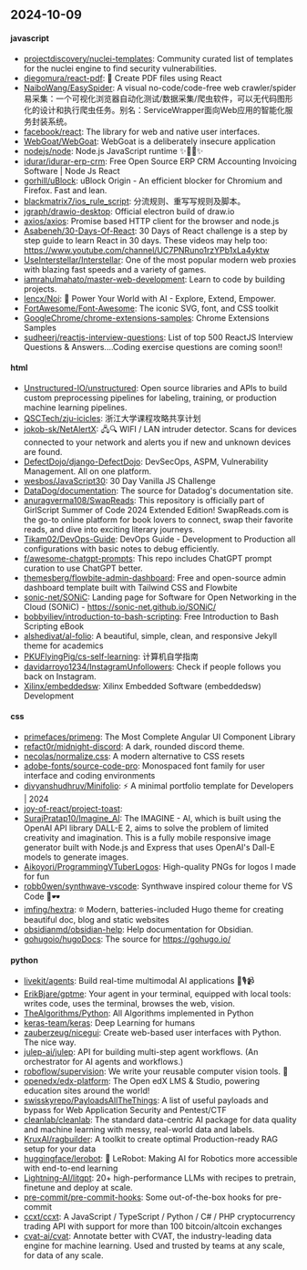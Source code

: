 ## 2024-10-09

#### javascript
* [projectdiscovery/nuclei-templates](https://github.com/projectdiscovery/nuclei-templates): Community curated list of templates for the nuclei engine to find security vulnerabilities.
* [diegomura/react-pdf](https://github.com/diegomura/react-pdf): 📄 Create PDF files using React
* [NaiboWang/EasySpider](https://github.com/NaiboWang/EasySpider): A visual no-code/code-free web crawler/spider易采集：一个可视化浏览器自动化测试/数据采集/爬虫软件，可以无代码图形化的设计和执行爬虫任务。别名：ServiceWrapper面向Web应用的智能化服务封装系统。
* [facebook/react](https://github.com/facebook/react): The library for web and native user interfaces.
* [WebGoat/WebGoat](https://github.com/WebGoat/WebGoat): WebGoat is a deliberately insecure application
* [nodejs/node](https://github.com/nodejs/node): Node.js JavaScript runtime ✨🐢🚀✨
* [idurar/idurar-erp-crm](https://github.com/idurar/idurar-erp-crm): Free Open Source ERP CRM Accounting Invoicing Software | Node Js React
* [gorhill/uBlock](https://github.com/gorhill/uBlock): uBlock Origin - An efficient blocker for Chromium and Firefox. Fast and lean.
* [blackmatrix7/ios_rule_script](https://github.com/blackmatrix7/ios_rule_script): 分流规则、重写写规则及脚本。
* [jgraph/drawio-desktop](https://github.com/jgraph/drawio-desktop): Official electron build of draw.io
* [axios/axios](https://github.com/axios/axios): Promise based HTTP client for the browser and node.js
* [Asabeneh/30-Days-Of-React](https://github.com/Asabeneh/30-Days-Of-React): 30 Days of React challenge is a step by step guide to learn React in 30 days. These videos may help too: https://www.youtube.com/channel/UC7PNRuno1rzYPb1xLa4yktw
* [UseInterstellar/Interstellar](https://github.com/UseInterstellar/Interstellar): One of the most popular modern web proxies with blazing fast speeds and a variety of games.
* [iamrahulmahato/master-web-development](https://github.com/iamrahulmahato/master-web-development): Learn to code by building projects.
* [lencx/Noi](https://github.com/lencx/Noi): 🚀 Power Your World with AI - Explore, Extend, Empower.
* [FortAwesome/Font-Awesome](https://github.com/FortAwesome/Font-Awesome): The iconic SVG, font, and CSS toolkit
* [GoogleChrome/chrome-extensions-samples](https://github.com/GoogleChrome/chrome-extensions-samples): Chrome Extensions Samples
* [sudheerj/reactjs-interview-questions](https://github.com/sudheerj/reactjs-interview-questions): List of top 500 ReactJS Interview Questions & Answers....Coding exercise questions are coming soon!!

#### html
* [Unstructured-IO/unstructured](https://github.com/Unstructured-IO/unstructured): Open source libraries and APIs to build custom preprocessing pipelines for labeling, training, or production machine learning pipelines.
* [QSCTech/zju-icicles](https://github.com/QSCTech/zju-icicles): 浙江大学课程攻略共享计划
* [jokob-sk/NetAlertX](https://github.com/jokob-sk/NetAlertX): 🖧🔍 WIFI / LAN intruder detector. Scans for devices connected to your network and alerts you if new and unknown devices are found.
* [DefectDojo/django-DefectDojo](https://github.com/DefectDojo/django-DefectDojo): DevSecOps, ASPM, Vulnerability Management. All on one platform.
* [wesbos/JavaScript30](https://github.com/wesbos/JavaScript30): 30 Day Vanilla JS Challenge
* [DataDog/documentation](https://github.com/DataDog/documentation): The source for Datadog's documentation site.
* [anuragverma108/SwapReads](https://github.com/anuragverma108/SwapReads): This repository is officially part of GirlScript Summer of Code 2024 Extended Edition! SwapReads.com is the go-to online platform for book lovers to connect, swap their favorite reads, and dive into exciting literary journeys.
* [Tikam02/DevOps-Guide](https://github.com/Tikam02/DevOps-Guide): DevOps Guide - Development to Production all configurations with basic notes to debug efficiently.
* [f/awesome-chatgpt-prompts](https://github.com/f/awesome-chatgpt-prompts): This repo includes ChatGPT prompt curation to use ChatGPT better.
* [themesberg/flowbite-admin-dashboard](https://github.com/themesberg/flowbite-admin-dashboard): Free and open-source admin dashboard template built with Tailwind CSS and Flowbite
* [sonic-net/SONiC](https://github.com/sonic-net/SONiC): Landing page for Software for Open Networking in the Cloud (SONiC) - https://sonic-net.github.io/SONiC/
* [bobbyiliev/introduction-to-bash-scripting](https://github.com/bobbyiliev/introduction-to-bash-scripting): Free Introduction to Bash Scripting eBook
* [alshedivat/al-folio](https://github.com/alshedivat/al-folio): A beautiful, simple, clean, and responsive Jekyll theme for academics
* [PKUFlyingPig/cs-self-learning](https://github.com/PKUFlyingPig/cs-self-learning): 计算机自学指南
* [davidarroyo1234/InstagramUnfollowers](https://github.com/davidarroyo1234/InstagramUnfollowers): Check if people follows you back on Instagram.
* [Xilinx/embeddedsw](https://github.com/Xilinx/embeddedsw): Xilinx Embedded Software (embeddedsw) Development

#### css
* [primefaces/primeng](https://github.com/primefaces/primeng): The Most Complete Angular UI Component Library
* [refact0r/midnight-discord](https://github.com/refact0r/midnight-discord): A dark, rounded discord theme.
* [necolas/normalize.css](https://github.com/necolas/normalize.css): A modern alternative to CSS resets
* [adobe-fonts/source-code-pro](https://github.com/adobe-fonts/source-code-pro): Monospaced font family for user interface and coding environments
* [divyanshudhruv/Minifolio](https://github.com/divyanshudhruv/Minifolio): ⚡ A minimal portfolio template for Developers | 2024
* [joy-of-react/project-toast](https://github.com/joy-of-react/project-toast): 
* [SurajPratap10/Imagine_AI](https://github.com/SurajPratap10/Imagine_AI): The IMAGINE - AI, which is built using the OpenAI API library DALL-E 2, aims to solve the problem of limited creativity and imagination. This is a fully mobile responsive image generator built with Node.js and Express that uses OpenAI's Dall-E models to generate images.
* [Aikoyori/ProgrammingVTuberLogos](https://github.com/Aikoyori/ProgrammingVTuberLogos): High-quality PNGs for logos I made for fun
* [robb0wen/synthwave-vscode](https://github.com/robb0wen/synthwave-vscode): Synthwave inspired colour theme for VS Code 🌅🕶
* [imfing/hextra](https://github.com/imfing/hextra): 🔯 Modern, batteries-included Hugo theme for creating beautiful doc, blog and static websites
* [obsidianmd/obsidian-help](https://github.com/obsidianmd/obsidian-help): Help documentation for Obsidian.
* [gohugoio/hugoDocs](https://github.com/gohugoio/hugoDocs): The source for https://gohugo.io/

#### python
* [livekit/agents](https://github.com/livekit/agents): Build real-time multimodal AI applications 🤖🎙️📹
* [ErikBjare/gptme](https://github.com/ErikBjare/gptme): Your agent in your terminal, equipped with local tools: writes code, uses the terminal, browses the web, vision.
* [TheAlgorithms/Python](https://github.com/TheAlgorithms/Python): All Algorithms implemented in Python
* [keras-team/keras](https://github.com/keras-team/keras): Deep Learning for humans
* [zauberzeug/nicegui](https://github.com/zauberzeug/nicegui): Create web-based user interfaces with Python. The nice way.
* [julep-ai/julep](https://github.com/julep-ai/julep): API for building multi-step agent workflows. (An orchestrator for AI agents and workflows.)
* [roboflow/supervision](https://github.com/roboflow/supervision): We write your reusable computer vision tools. 💜
* [openedx/edx-platform](https://github.com/openedx/edx-platform): The Open edX LMS & Studio, powering education sites around the world!
* [swisskyrepo/PayloadsAllTheThings](https://github.com/swisskyrepo/PayloadsAllTheThings): A list of useful payloads and bypass for Web Application Security and Pentest/CTF
* [cleanlab/cleanlab](https://github.com/cleanlab/cleanlab): The standard data-centric AI package for data quality and machine learning with messy, real-world data and labels.
* [KruxAI/ragbuilder](https://github.com/KruxAI/ragbuilder): A toolkit to create optimal Production-ready RAG setup for your data
* [huggingface/lerobot](https://github.com/huggingface/lerobot): 🤗 LeRobot: Making AI for Robotics more accessible with end-to-end learning
* [Lightning-AI/litgpt](https://github.com/Lightning-AI/litgpt): 20+ high-performance LLMs with recipes to pretrain, finetune and deploy at scale.
* [pre-commit/pre-commit-hooks](https://github.com/pre-commit/pre-commit-hooks): Some out-of-the-box hooks for pre-commit
* [ccxt/ccxt](https://github.com/ccxt/ccxt): A JavaScript / TypeScript / Python / C# / PHP cryptocurrency trading API with support for more than 100 bitcoin/altcoin exchanges
* [cvat-ai/cvat](https://github.com/cvat-ai/cvat): Annotate better with CVAT, the industry-leading data engine for machine learning. Used and trusted by teams at any scale, for data of any scale.
